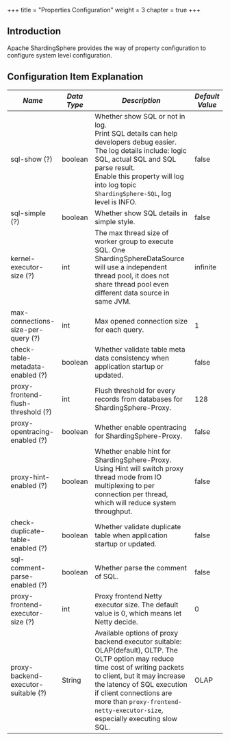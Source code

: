 +++
title = "Properties Configuration"
weight = 3
chapter = true
+++

## Introduction

Apache ShardingSphere provides the way of property configuration to configure system level configuration.

## Configuration Item Explanation

| *Name*                             | *Data Type* | *Description*                                                                                                                                                                                                                                                | *Default Value* |
| ---------------------------------- | ----------- | ------------------------------------------------------------------------------------------------------------------------------------------------------------------------------------------------------------------------------------------------------------ | --------------- |
| sql-show (?)                       | boolean     | Whether show SQL or not in log. <br /> Print SQL details can help developers debug easier. The log details include: logic SQL, actual SQL and SQL parse result. <br /> Enable this property will log into log topic `ShardingSphere-SQL`, log level is INFO. | false           |
| sql-simple (?)                     | boolean     | Whether show SQL details in simple style.                                                                                                                                                                                                                    | false           |
| kernel-executor-size (?)                  | int         | The max thread size of worker group to execute SQL. One ShardingSphereDataSource will use a independent thread pool, it does not share thread pool even different data source in same JVM.                                                                   | infinite        |
| max-connections-size-per-query (?) | int         | Max opened connection size for each query.                                                                                                                                                                                                                   | 1               |
| check-table-metadata-enabled (?)   | boolean     | Whether validate table meta data consistency when application startup or updated.                                                                                                                                                                            | false           |
| proxy-frontend-flush-threshold (?) | int         | Flush threshold for every records from databases for ShardingSphere-Proxy.                                                                                                                                                                                   | 128             |
| proxy-opentracing-enabled (?)      | boolean     | Whether enable opentracing for ShardingSphere-Proxy.                                                                                                                                                                                                         | false           |
| proxy-hint-enabled (?)             | boolean     | Whether enable hint for ShardingSphere-Proxy. Using Hint will switch proxy thread mode from IO multiplexing to per connection per thread, which will reduce system throughput.                                                                               | false           |
| check-duplicate-table-enabled (?)  | boolean     | Whether validate duplicate table when application startup or updated.                                                                                                                                                                                        | false           |
| sql-comment-parse-enabled (?)      | boolean     | Whether parse the comment of SQL.                                                                                                                                                                                                                            | false           |
| proxy-frontend-executor-size (?)   | int         | Proxy frontend Netty executor size. The default value is 0, which means let Netty decide.                                                                                                                                                                    | 0               |
| proxy-backend-executor-suitable (?)| String      | Available options of proxy backend executor suitable: OLAP(default), OLTP. The OLTP option may reduce time cost of writing packets to client, but it may increase the latency of SQL execution if client connections are more than `proxy-frontend-netty-executor-size`, especially executing slow SQL.| OLAP    |
